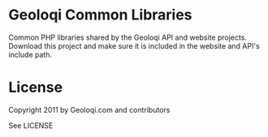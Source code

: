 Geoloqi Common Libraries
========================

Common PHP libraries shared by the Geoloqi API and website projects. Download this project and make sure
it is included in the website and API's include path. 


License
=======

Copyright 2011 by Geoloqi.com and contributors

See LICENSE
 